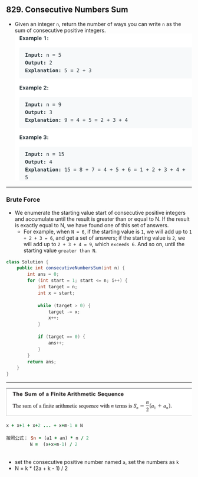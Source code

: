 ## 829. Consecutive Numbers Sum

- Given an integer `n`, return the number of ways you can write `n` as the sum of 
  consecutive positive integers.
![](img/2021-09-23-12-30-47.png)
---

### Brute Force

- We enumerate the starting value start of consecutive positive integers and 
  accumulate until the result is greater than or equal to N. If the result is 
  exactly equal to N, we have found one of this set of answers.
  - For example, when `N = 6`, if the starting value is `1`, we will add up to 
    `1 + 2 + 3 = 6`, and get a set of answers; if the starting value is `2`, we 
    will add up to `2 + 3 + 4 = 9`, which `exceeds 6`. And so on, until the 
    starting value `greater than N`.


```java
class Solution {
    public int consecutiveNumbersSum(int n) {
        int ans = 0;
        for (int start = 1; start <= n; i++) {
            int target = n;
            int x = start;

            while (target > 0) {
                target -= x;
                x++;
            }

            if (target == 0) {
                ans++;
            }
        }
        return ans;
    }
}
```
---
![](img/2021-09-23-17-39-13.png)

```ruby
x + x+1 + x+2 ... + x+m-1 = N

按照公式： Sn = (a1 + an) * n / 2
         N =  (x+x+m-1) / 2 
         
```

- set the consecutive positive number named `a`, set the numbers as `k`
-  N = k * (2a + k - 1) / 2
